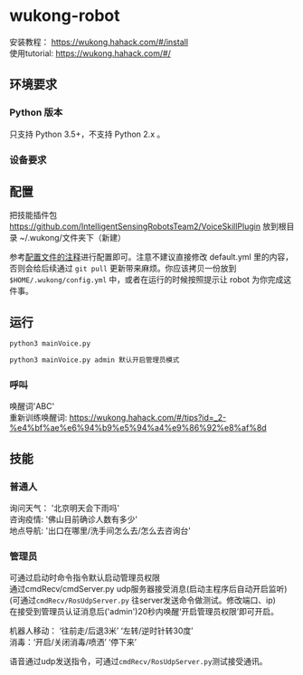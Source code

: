 # wukong-robot

安装教程： https://wukong.hahack.com/#/install   
使用tutorial: https://wukong.hahack.com/#/   

## 环境要求 ##

### Python 版本 ###

只支持 Python 3.5+，不支持 Python 2.x 。

### 设备要求 ###


## 配置 ##


把技能插件包 https://github.com/IntelligentSensingRobotsTeam2/VoiceSkillPlugin 放到根目录 ~/.wukong/文件夹下（新建）   

参考[配置文件的注释](https://github.com/wzpan/wukong-robot/blob/master/static/default.yml)进行配置即可。注意不建议直接修改 default.yml 里的内容，否则会给后续通过 `git pull` 更新带来麻烦。你应该拷贝一份放到 `$HOME/.wukong/config.yml` 中，或者在运行的时候按照提示让 robot 为你完成这件事。   


## 运行 ##

``` bash
python3 mainVoice.py   

python3 mainVoice.py admin 默认开启管理员模式
```
### 呼叫
唤醒词'ABC'   
重新训练唤醒词: https://wukong.hahack.com/#/tips?id=_2-%e4%bf%ae%e6%94%b9%e5%94%a4%e9%86%92%e8%af%8d

## 技能 ##

### 普通人
询问天气： '北京明天会下雨吗'   
咨询疫情: '佛山目前确诊人数有多少'   
地点导航: '出口在哪里/洗手间怎么去/怎么去咨询台'   

### 管理员
可通过启动时命令指令默认启动管理员权限   
通过cmdRecv/cmdServer.py udp服务器接受消息(启动主程序后自动开启监听)   
(可通过`cmdRecv/RosUdpServer.py` 往server发送命令做测试。修改端口、ip)      
在接受到管理员认证消息后('admin')20秒内唤醒‘开启管理员权限’即可开启。   

机器人移动： ‘往前走/后退3米’ ‘左转/逆时针转30度’   
消毒：‘开启/关闭消毒/喷洒’ ‘停下来’   

语音通过udp发送指令，可通过`cmdRecv/RosUdpServer.py`测试接受通讯。   

